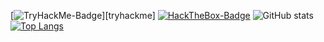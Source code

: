 [![TryHackMe-Badge](https://tryhackme-badges.s3.amazonaws.com/rampantspark.png)][tryhackme]
[![HackTheBox-Badge](http://www.hackthebox.eu/badge/image/1265623)](https://www.hackthebox.eu/home/users/profile/1265623)
![GitHub stats](https://github-readme-stats-rampant.vercel.app/api?username=rampantspark&show_icons=true&theme=synthwave&count_private=true)
[![Top Langs](https://github-readme-stats-rampant.vercel.app/api/top-langs/?username=rampantspark&theme=synthwave&langs_count=8&hide=css,asp.net,html,scss,shell,typescript,glsl,haxe,meson)](https://github.com/anuraghazra/github-readme-stats)
